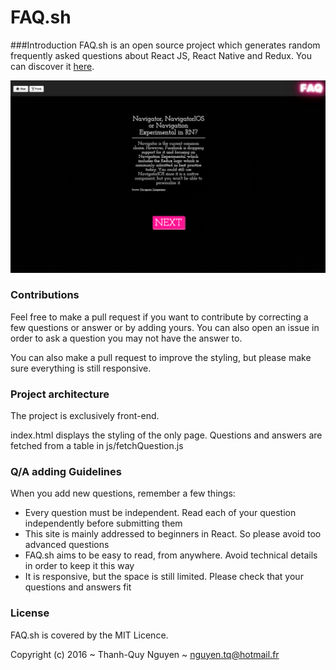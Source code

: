 # FAQ.sh

###Introduction
FAQ.sh is an open source project which generates random frequently asked questions about React JS, React Native and Redux. You can discover it [here](http://faq.sh/).

![Screenshot](https://github.com/tnguyen42/tnguyen42.github.io/blob/master/FAQ/faq.png)

### Contributions
Feel free to make a pull request if you want to contribute by correcting a few questions or answer or by adding yours.
You can also open an issue in order to ask a question you may not have the answer to.

You can also make a pull request to improve the styling, but please make sure everything is still responsive.

### Project architecture
The project is exclusively front-end.

index.html displays the styling of the only page. Questions and answers are fetched from a table in js/fetchQuestion.js

### Q/A adding Guidelines
When you add new questions, remember a few things:
- Every question must be independent. Read each of your question independently before submitting them
- This site is mainly addressed to beginners in React. So please avoid too advanced questions
- FAQ.sh aims to be easy to read, from anywhere. Avoid technical details in order to keep it this way
- It is responsive, but the space is still limited. Please check that your questions and answers fit

### License
FAQ.sh is covered by the MIT Licence.

Copyright (c) 2016 ~ Thanh-Quy Nguyen ~ nguyen.tq@hotmail.fr
